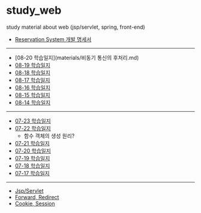 # study_web
study material about web (jsp/servlet, spring, front-end)

- [Reservation System 개발 명세서](materials/개발명세.md)


---
- [08-20 학습일지](materials/비동기 통신의 후처리.md)
- [08-19 학습일지](materials/08_19_학습일지.md)
- [08-18 학습일지](materials/08_18_학습일지.md)
- [08-17 학습일지](materials/08_17_학습일지.md)
- [08-16 학습일지](materials/08_16_학습일지.md)
- [08-15 학습일지](materials/08_15_학습일지.md)
- [08-14 학습일지](materials/08_14_학습일지.md)

---

- [07-23 학습일지](materials/07_23_학습일지.md)
- [07-22 학습일지](materials/07_22_학습일지.md)
  - 함수 객체의 생성 원리?
- [07-21 학습일지](materials/07_22_학습일지.md)
- [07-20 학습일지](materials/07_20_naver_id_login_sourcecode.md)
- [07-19 학습일지](materials/07_19_FE-Common.md)
- [07-18 학습일지](materials/07_18_front강의.md)
- [07-17 학습일지](materials/07_17_jQuery강의.md)
----

- [Jsp/Servlet](materials/02_servlet_jsp.md)
- [Forward, Redirect](materials/03_forward_redirect.md)
- [Cookie, Session](materials/04_cookie_session.md)
